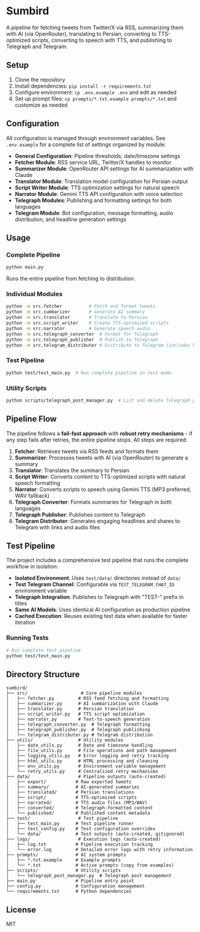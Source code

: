 # Sumbird

A pipeline for fetching tweets from Twitter/X via RSS, summarizing them with AI (via OpenRouter), translating to Persian, converting to TTS-optimized scripts, converting to speech with TTS, and publishing to Telegraph and Telegram.

## Setup

1. Clone the repository
2. Install dependencies: `pip install -r requirements.txt`
3. Configure environment: `cp .env.example .env` and edit as needed
4. Set up prompt files: `cp prompts/*.txt.example prompts/*.txt` and customize as needed

## Configuration

All configuration is managed through environment variables. See `.env.example` for a complete list of settings organized by module:

- **General Configuration**: Pipeline thresholds, date/timezone settings
- **Fetcher Module**: RSS service URL, Twitter/X handles to monitor
- **Summarizer Module**: OpenRouter API settings for AI summarization with Claude
- **Translator Module**: Translation model configuration for Persian output
- **Script Writer Module**: TTS optimization settings for natural speech
- **Narrator Module**: Gemini TTS API configuration with voice selection
- **Telegraph Modules**: Publishing and formatting settings for both languages
- **Telegram Module**: Bot configuration, message formatting, audio distribution, and headline generation settings

## Usage

### Complete Pipeline
```bash
python main.py
```
Runs the entire pipeline from fetching to distribution.

### Individual Modules
```bash
python -m src.fetcher          # Fetch and format tweets
python -m src.summarizer       # Generate AI summary
python -m src.translator       # Translate to Persian
python -m src.script_writer    # Create TTS-optimized scripts
python -m src.narrator         # Generate speech audio
python -m src.telegraph_converter  # Format for Telegraph
python -m src.telegraph_publisher  # Publish to Telegraph
python -m src.telegram_distributer # Distribute to Telegram (includes headline generation)
```

### Test Pipeline
```bash
python test/test_main.py  # Run complete pipeline in test mode
```

### Utility Scripts
```bash
python scripts/telegraph_post_manager.py  # List and delete Telegraph posts
```

## Pipeline Flow

The pipeline follows a **fail-fast approach** with **robust retry mechanisms** - if any step fails after retries, the entire pipeline stops. All steps are required:

1. **Fetcher**: Retrieves tweets via RSS feeds and formats them
2. **Summarizer**: Processes tweets with AI (via OpenRouter) to generate a summary
3. **Translator**: Translates the summary to Persian
4. **Script Writer**: Converts content to TTS-optimized scripts with natural speech formatting
5. **Narrator**: Converts scripts to speech using Gemini TTS (MP3 preferred, WAV fallback)
6. **Telegraph Converter**: Formats summaries for Telegraph in both languages
7. **Telegraph Publisher**: Publishes content to Telegraph
8. **Telegram Distributer**: Generates engaging headlines and shares to Telegram with links and audio files

## Test Pipeline

The project includes a comprehensive test pipeline that runs the complete workflow in isolation:

- **Isolated Environment**: Uses `test/data/` directories instead of `data/`
- **Test Telegram Channel**: Configurable via `TEST_TELEGRAM_CHAT_ID` environment variable
- **Telegraph Integration**: Publishes to Telegraph with "TEST-" prefix in titles
- **Same AI Models**: Uses identical AI configuration as production pipeline
- **Cached Execution**: Reuses existing test data when available for faster iteration

### Running Tests

```bash
# Run complete test pipeline
python test/test_main.py
```

## Directory Structure

```
sumbird/
├── src/                    # Core pipeline modules
│   ├── fetcher.py         # RSS feed fetching and formatting
│   ├── summarizer.py      # AI summarization with Claude
│   ├── translator.py      # Persian translation
│   ├── script_writer.py   # TTS script optimization
│   ├── narrator.py        # Text-to-speech generation
│   ├── telegraph_converter.py  # Telegraph formatting
│   ├── telegraph_publisher.py  # Telegraph publishing
│   └── telegram_distributer.py # Telegram distribution
├── utils/                 # Utility modules
│   ├── date_utils.py      # Date and timezone handling
│   ├── file_utils.py      # File operations and path management
│   ├── logging_utils.py   # Error logging and retry tracking
│   ├── html_utils.py      # HTML processing and cleaning
│   ├── env_utils.py       # Environment variable management
│   └── retry_utils.py     # Centralized retry mechanisms
├── data/                  # Pipeline outputs (auto-created)
│   ├── export/           # Raw exported tweets
│   ├── summary/          # AI-generated summaries
│   ├── translated/       # Persian translations
│   ├── script/           # TTS-optimized scripts
│   ├── narrated/         # TTS audio files (MP3/WAV)
│   ├── converted/        # Telegraph-formatted content
│   └── published/        # Published content metadata
├── test/                  # Test pipeline
│   ├── test_main.py      # Test pipeline runner
│   ├── test_config.py    # Test configuration overrides
│   └── data/             # Test outputs (auto-created, gitignored)
├── logs/                  # Execution logs (auto-created)
│   ├── log.txt           # Pipeline execution tracking
│   └── error.log         # Detailed error logs with retry information
├── prompts/              # AI system prompts
│   ├── *.txt.example     # Example prompts
│   └── *.txt             # Active prompts (copy from examples)
├── scripts/              # Utility scripts
│   └── telegraph_post_manager.py  # Telegraph post management
├── main.py               # Pipeline entry point
├── config.py             # Configuration management
└── requirements.txt      # Python dependencies
```

## License

MIT